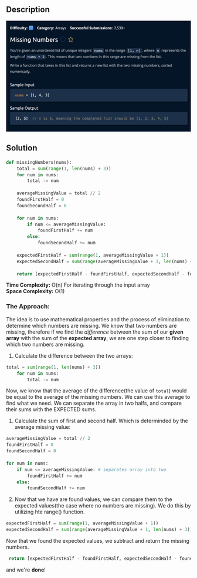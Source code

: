 
## Description

![description](./desc.png)

## Solution

```py
def missingNumbers(nums):
    total = sum(range(1, len(nums) + 3))
    for num in nums:
        total -= num

    averageMissingValue = total // 2
    foundFirstHalf = 0
    foundSecondHalf = 0

    for num in nums:
        if num <= averageMissingValue:
            foundFirstHalf += num
        else:
            foundSecondHalf += num

    expectedFirstHalf = sum(range(1, averageMissingValue + 1))
    expectedSecondHalf = sum(range(averageMissingValue + 1, len(nums) + 3))
        
    return [expectedFirstHalf - foundFirstHalf, expectedSecondHalf - foundSecondHalf]

```

**Time Complexity:** O(n) For iterating through the input array<br/>
**Space Complexity:** O(1)<br/>

### The Approach:

The idea is to use mathematical properties and the process of elimination to determine which numbers are missing. We know that two numbers are missing, therefore if we find the *difference* between the sum of our **given array** with the sum of the **expected array**, we are one step closer to finding which two numbers are missing.

1. Calculate the difference between the two arrays:

```py
total = sum(range(1, len(nums) + 3))
    for num in nums:
        total -= num
```

Now, we know that the average of the difference(the value of `total`) would be equal to the average of the missing numbers. We can use this average to find what we need. We can separate the array in two halfs, and compare their sums with the EXPECTED sums.<br>

1. Calculate the sum of first and second half. Which is determinded by the average missing value:<br>

```py
averageMissingValue = total // 2
foundFirstHalf = 0
foundSecondHalf = 0

for num in nums:
    if num <= averageMissingValue: # separates array into two
        foundFirstHalf += num
    else:
        foundSecondHalf += num
```

2. Now that we have are found values, we can compare them to the expected values(the case where no numbers are missing). We do this by utilizing hte range() function.<br>


```py
expectedFirstHalf = sum(range(1, averageMissingValue + 1))
expectedSecondHalf = sum(range(averageMissingValue + 1, len(nums) + 3))
```

Now that we found the expected values, we subtract and return the missing numbers.

```py
 return [expectedFirstHalf - foundFirstHalf, expectedSecondHalf - foundSecondHalf]
```

and we're **done**!
